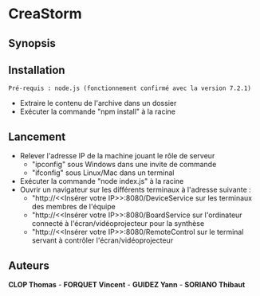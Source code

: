 # CreaStorm

## Synopsis

## Installation

```
Pré-requis : node.js (fonctionnement confirmé avec la version 7.2.1)
```

 * Extraire le contenu de l'archive dans un dossier
 * Exécuter la commande "npm install" à la racine

 ## Lancement

 * Relever l'adresse IP de la machine jouant le rôle de serveur
   * "ipconfig" sous Windows dans une invite de commande
   * "ifconfig" sous Linux/Mac dans un terminal
 * Exécuter la commande "node index.js" à la racine
 * Ouvrir un navigateur sur les différents terminaux à l'adresse suivante :
   * "http://<<Insérer votre IP>>:8080/DeviceService sur les terminaux des membres de l'équipe
   * "http://<<Insérer votre IP>>:8080/BoardService sur l'ordinateur connecté à l'écran/vidéoprojecteur pour la synthèse
   * "http://<<Insérer votre IP>>:8080/RemoteControl sur le terminal servant à contrôler l'écran/vidéoprojecteur
   
## Auteurs

**CLOP Thomas** - **FORQUET Vincent** - **GUIDEZ Yann** - **SORIANO Thibaut**